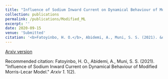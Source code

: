 ```yaml
---
title: "Influence of Sodium Inward Current on Dynamical Behaviour of Modified Morris-Lecar Model"
collection: publications
permalink: /publications/Modified_ML
excerpt: ''
date: 2020-09-15
venue: 'Submitted'
citation: '<b>Fatoyinbo, H. O.</b>, Abidemi, A., Muni, S. S. (2021). &quot;Influence of Sodium Inward Current on Dynamical Behaviour of Modified Morris-Lecar Model.&quot; <i>Arxiv 1</i>. 1(2).'
---
```


[Arxiv version](https://arxiv.org/pdf/2009.06979.pdf)

Recommended citation: Fatoyinbo, H. O., Abidemi, A., Muni, S. S. (2021). "Influence of Sodium Inward Current on Dynamical Behaviour of Modified Morris-Lecar Model." <i>Arxiv 1</i>. 1(2).
